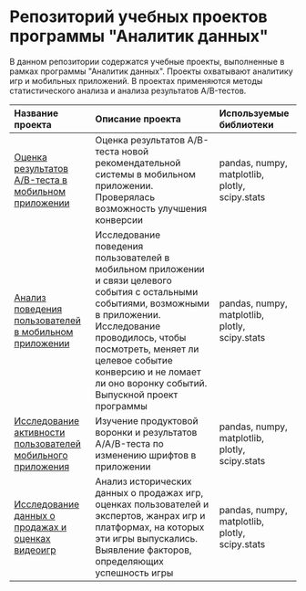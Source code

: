 # Репозиторий учебных проектов программы "Аналитик данных"
В данном репозитории содержатся учебные проекты, выполненные в рамках программы "Аналитик данных".
Проекты охватывают аналитику игр и мобильных приложений. В проектах применяются методы статистического анализа и анализа результатов A/B-тестов.


|Название проекта|Описание проекта|Используемые библиотеки|
|:---------------|:---------------|:----------------------|
|[Оценка результатов A/B-теста в мобильном приложении](https://github.com/ZykinSam/yandex-praktikum-projects/tree/master/final_project_a_b_test)|Оценка результатов A/B-теста новой рекомендательной системы в мобильном приложении. Проверялась возможность улучшения конверсии|pandas, numpy, matplotlib, plotly, scipy.stats|
|[Анализ поведения пользователей в мобильном приложении](https://github.com/ZykinSam/yandex-praktikum-projects/tree/master/final_project_mobile_app_analysis)|Исследование поведения пользователей в мобильном приложении и связи целевого события с остальными событиями, возможными в приложении. Исследование проводилось, чтобы посмотреть, меняет ли целевое событие конверсию и не ломает ли оно воронку событий. Выпускной проект программы|pandas, numpy, matplotlib, plotly, scipy.stats|
|[Исследование активности пользователей мобильного приложения](https://github.com/ZykinSam/yandex-praktikum-projects/tree/master/mobile_app_a_a_b_analysis)|Изучение продуктовой воронки и результатов A/A/B-теста по изменению шрифтов в приложении|pandas, numpy, matplotlib, plotly, scipy.stats|
|[Исследование данных о продажах и оценках видеоигр](https://github.com/ZykinSam/yandex-praktikum-projects/tree/master/games_analysis)|Анализ исторических данных о продажах игр, оценках пользователей и экспертов, жанрах игр и платформах, на которых эти игры выпускались. Выявление факторов, определяющих успешность игры|pandas, numpy, matplotlib, plotly, scipy.stats|
